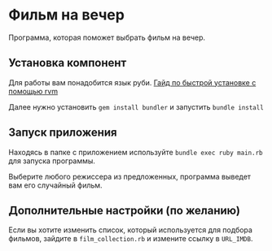 # Фильм на вечер
Программа, которая поможет выбрать фильм на вечер.

## Установка компонент
Для работы вам понадобится язык руби. [Гайд по быстрой установке с помощью rvm](https://habr.com/ru/post/120504/)

Далее нужно установить `gem install bundler` и запустить `bundle install`

## Запуск приложения
Находясь в папке с приложением используйте `bundle exec ruby main.rb` для запуска программы.

Выберите любого режиссера из предложенных, программа выведет вам его случайный фильм.

## Дополнительные настройки (по желанию)
Если вы хотите изменить список, который используется для подбора фильмов, зайдите в `film_collection.rb` и измените ссылку в `URL_IMDB`.
